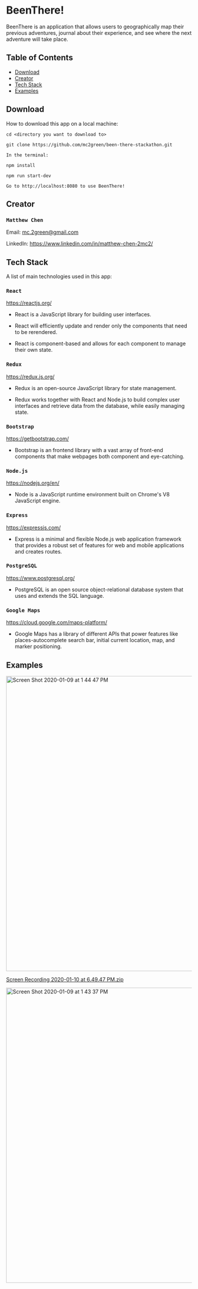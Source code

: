 # BeenThere!

BeenThere is an application that allows users to geographically map their previous adventures, journal about their experience, and see where the next adventure will take place.

## Table of Contents

* [Download](#Download)
* [Creator](#Creator)
* [Tech Stack](#Tech-Stack)
* [Examples](#Examples)

## Download

How to download this app on a local machine:

```
cd <directory you want to download to>

git clone https://github.com/mc2green/been-there-stackathon.git

In the terminal:

npm install

npm run start-dev

Go to http://localhost:8080 to use BeenThere!
```

## Creator

### `Matthew Chen`

Email: mc.2green@gmail.com

LinkedIn: https://www.linkedin.com/in/matthew-chen-2mc2/

## Tech Stack

A list of main technologies used in this app:

### `React`

https://reactjs.org/

* React is a JavaScript library for building user interfaces.

* React will efficiently update and render only the components that need to be rerendered.

* React is component-based and allows for each component to manage their own state.

### `Redux`

https://redux.js.org/

* Redux is an open-source JavaScript library for state management.

* Redux works together with React and Node.js to build complex user interfaces and retrieve data from the database, while easily managing state.

### `Bootstrap`

https://getbootstrap.com/

* Bootstrap is an frontend library with a vast array of front-end components that make webpages both component and eye-catching.

### `Node.js`

https://nodejs.org/en/

* Node is a JavaScript runtime environment built on Chrome's V8 JavaScript engine.

### `Express`

https://expressjs.com/

* Express is a minimal and flexible Node.js web application framework that provides a robust set of features for web and mobile applications and creates routes.

### `PostgreSQL`

https://www.postgresql.org/

* PostgreSQL is an open source object-relational database system that uses and extends the SQL language.

### `Google Maps`

https://cloud.google.com/maps-platform/

* Google Maps has a library of different APIs that power features like places-autocomplete search bar, initial current location, map, and marker positioning.

## Examples

<img width="800" alt="Screen Shot 2020-01-09 at 1 44 47 PM" src="https://user-images.githubusercontent.com/52970570/72095313-3cac1980-32e6-11ea-860d-b3b39b8910ae.png">

[Screen Recording 2020-01-10 at 6.49.47 PM.zip](https://github.com/mc2green/been-there-stackathon/files/4048663/Screen.Recording.2020-01-10.at.6.49.47.PM.zip)

<img width="800" alt="Screen Shot 2020-01-09 at 1 43 37 PM" src="https://user-images.githubusercontent.com/52970570/72095340-4afa3580-32e6-11ea-9b38-80e3730ab000.png">
